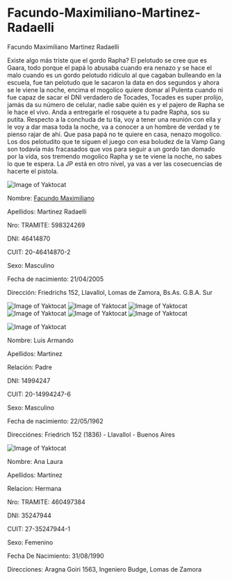# Facundo-Maximiliano-Martinez-Radaelli
Facundo Maximiliano Martinez Radaelli

Existe algo más triste que el gordo Rapha?
El pelotudo se cree que es Gaara, todo porque el papá lo abusaba cuando era nenazo y se hace el malo cuando es un gordo pelotudo ridículo al que cagaban bulleando en la escuela, fue tan pelotudo que le sacaron la data en dos segundos y ahora se le viene la noche, encima el mogolico quiere domar al Pulenta cuando ni fue capaz de sacar el DNI verdadero de Tocades, Tocades es super prolijo, jamás da su número de celular, nadie sabe quién es y el pajero de Rapha se le hace el vivo. Anda a entregarle el rosquete a tu padre Rapha, sos su putita. Respecto a la conchuda de tu tía, voy a tener una reunión con ella y le voy a dar masa toda la noche, va a conocer a un hombre de verdad y te pienso rajar de ahí. Que pasa papá no te quiere en casa, nenazo mogolico. Los dos pelotudito que te siguen el juego con esa boludez de la Vamp Gang son todavía más fracasados que vos para seguir a un gordo tan domado por la vida, sos tremendo mogolico Rapha y se te viene la noche, no sabes lo que te espera. La JP está en otro nivel, ya vas a ver las cosecuencias de hacerte el pistola.

![Image of Yaktocat](https://i.imgur.com/Q3eLh2d.jpg)

Nombre: [Facundo Maximiliano](https://i.imgur.com/78v54b9.jpg)

Apellidos: Martinez Radaelli

Nro: TRAMITE: 598324269

DNI: 46414870

CUIT: 20-46414870-2

Sexo: Masculino

Fecha de nacimiento: 21/04/2005

Dirección: Friedrichs 152, Llavallol, Lomas de Zamora, Bs.As. G.B.A. Sur

![Image of Yaktocat](https://i.imgur.com/gBiQlm0.jpg)
![Image of Yaktocat](https://i.imgur.com/SoZvVNg.jpg)
![Image of Yaktocat](https://i.imgur.com/pyZEKeX.jpg)
![Image of Yaktocat](https://i.imgur.com/GFlwntK.png)
![Image of Yaktocat](https://i.imgur.com/2zhlYbN.jpg)
![Image of Yaktocat](https://i.imgur.com/RN5QhYV.jpeg)

![Image of Yaktocat](https://i.imgur.com/Dp9Q5rk.jpg)

Nombre: Luis Armando

Apellidos: Martinez

Relación: Padre

DNI: 14994247

CUIT: 20-14994247-6

Sexo: Masculino

Fecha de nacimiento: 22/05/1962

Direcciónes: Friedrich 152 (1836) - Llavallol - Buenos Aires

![Image of Yaktocat](https://i.imgur.com/DCQVwsv.jpg)

Nombre: Ana Laura

Apellidos: Martinez

Relacion: Hermana

Nro: TRAMITE: 460497384

DNI: 35247944

CUIT: 27-35247944-1

Sexo: Femenino

Fecha De Nacimiento: 31/08/1990

Direcciones: Aragna Goiri 1563, Ingeniero Budge,  Lomas de Zamora 

